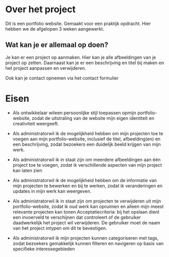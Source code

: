 
# Over het project

Dit is een portfolio website. Gemaakt voor een praktijk opdracht.
Hier hebben we de afgelopen 3 weken aangewerkt.

## Wat kan je er allemaal op doen?

Je kan er een project op aanmaken. Hier kan je alle afbeeldingen van je project op zetten.
Daarnaast kan je er een beschrijving en titel bij maken en het project aanpassen en verwijderen.

Ook kan je contact opnemen via het contact formulier

# Eisen

- Als ontwikkelaar wileen persoonlijke stijl toepassen opmijn portfolio-website, zodat de uitstraling van de website mijn eigen identiteit en creativiteit weergeeft.

- Als administratorwil ik de mogelijkheid hebben om mijn projecten toe te voegen aan mijn portfolio-website, inclusief de titel, afbeelding(en) en een beschrijving, zodat bezoekers een duidelijk beeld krijgen van mijn werk.

- Als administratorwil ik in staat zijn om meerdere afbeeldingen aan één project toe te voegen, zodat ik verschillende aspecten van mijn project kan laten zien

- Als administratorwil ik de mogelijkheid hebben om de informatie van mijn projecten te bewerken en bij te werken, zodat ik veranderingen en updates in mijn werk kan weergeven.

- Als administratorwil ik in staat zijn om projecten te verwijderen uit mijn portfolio-website, zodat ik oud werk kan opruimen en alleen mijn meest relevante projecten kan tonen.Acceptatiecriteria: bij het opslaan dient een invoerveld te verschijnen dat controleert of de gebruiker daadwerkelijk het project wil verwijderen. De gebruiker moet de naam van het project intypen om dit te bevestigen.

- Als administratorwil ik mijn projecten kunnen categoriseren met tags, zodat bezoekers gemakkelijk kunnen filteren en navigeren op basis van specifieke interessegebieden